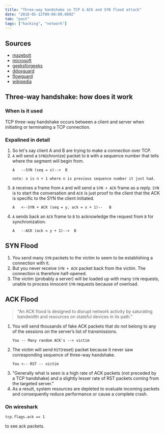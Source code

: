 ```yaml
---
title: "Three-way handshake in TCP & ACK and SYN flood attack"
date: "2018-05-12T09:00:00.009Z"
tab: "post"
tags: ["hacking", "network"]
---
```

## Sources
* [mazebolt](https://kb.mazebolt.com/knowledgebase/ack-flood/)
* [microsoft](https://support.microsoft.com/en-gb/help/172983/explanation-of-the-three-way-handshake-via-tcp-ip)
* [geeksforgeeks](https://www.geeksforgeeks.org/computer-network-tcp-3-way-handshake-process/)
* [ddosguard](https://ddos-guard.net/en/terminology/ack-push-ack-flood)
* [flowguard](https://www.flowguard.io/about-ddos/types-of-ddos/ack-flood-attack)
* [wikipedia](https://en.wikipedia.org/wiki/SYN_flood)

## Three-way handshake: how does it work

### When is it used
TCP three-way handshake occurs between a client and server when initiating or terminating a TCP connection.

### Expalined in detail
1. So let's say client A and B are trying to make a connection over TCP.
2. `A` will send a `SYN`(chronize) packet to `B` with a sequence number that tells where the segment will begin from.
    ```
    A   --SYN (seq = x)-->  B
    
    note: x is n + 1 where n is previous sequence number it just had.
    ```
3. `B` receives a frame from `A` and will send a `SYN + ACK` frame as a reply. `SYN` is to start the conversation and `ACK` is just proof to the client that the ACK is specific to the SYN the client initiated. 
    ```
    A   <--SYN + ACK (seq = y, ack = x + 1)--   B
    ```
4. `A` sends back an `ACK` frame to `B` to acknowledge the request from `B` for synchronization.
    ```
    A   --ACK (ack = y + 1)-->  B
    ```
    
## SYN Flood
1. You send many `SYN` packets to the victim to seem to be establishing a connection with it. 
2. But you never receive `SYN + ACK` packet back from the victim. The connection is therefore half-opened.
3. The victim (probably a server) will be loaded up with many `SYN` requests, unable to process innocent `SYN` requests because of overload. 

## ACK Flood
> "An ACK flood is designed to disrupt network activity by saturating bandwidth and resources on stateful devices in its path."

1. You will send thousands of fake ACK packets that do not belong to any of the sessions on the server’s list of transmissions.
    ```
    You -- Many random ACK's --> victim
    ```
2. The victim will send `RST`(reset) packet because it never saw corresponding sequence of three-way handshake.
     ```
    You <-- RST -- victim
    ```
3. "Generally what is seen is a high rate of ACK packets (not preceded by a TCP handshake) and a slightly lesser rate of RST packets coming from the targeted server."
4. As a result, system resources are depleted to evaluate incoming packets and consequently reduce performance or cause a complete crash.

### On wireshark
```
tcp.flags.ack == 1 
```
to see ack packets.
